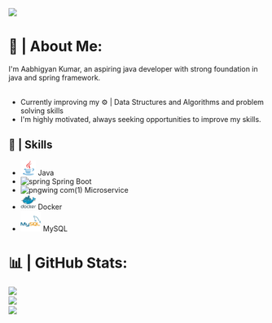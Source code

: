 [![](https://visitcount.itsvg.in/api?id=aabhi-k&icon=0&color=0)](https://visitcount.itsvg.in)
# 💫 | About Me:


I'm Aabhigyan Kumar, an aspiring java developer with strong foundation in java and spring framework. 
<br><br>
- Currently improving my ⚙️ |  Data Structures and Algorithms  and problem solving skills
- I'm highly motivated, always seeking opportunities to improve my skills.



## 🎯 | Skills

- <img src="https://raw.githubusercontent.com/devicons/devicon/master/icons/java/java-original.svg" alt="java" width="30" height="30"/>  Java 
- <img src="https://www.vectorlogo.zone/logos/springio/springio-icon.svg" alt="spring" width="30" height="30"/>    Spring Boot 
-  ![pngwing com(1)](https://github.com/Aabhi-k/Aabhi-k/assets/140899904/e8d44344-b632-4f45-a5ab-88fa4cfa18f0)     Microservice
-  <img src="https://raw.githubusercontent.com/devicons/devicon/master/icons/docker/docker-original-wordmark.svg" alt="docker" width="30" height="30"/>  Docker
-  <img src="https://raw.githubusercontent.com/devicons/devicon/master/icons/mysql/mysql-original-wordmark.svg" alt="mysql" width="40" height="40"/>  MySQL
  

# 📊 | GitHub Stats:
![](https://github-readme-stats.vercel.app/api?username=aabhi-k&theme=dark&hide_border=false&include_all_commits=false&count_private=false)<br/>
![](https://github-readme-streak-stats.herokuapp.com/?user=aabhi-k&theme=dark&hide_border=false)<br/>
![](https://github-readme-stats.vercel.app/api/top-langs/?username=aabhi-k&theme=dark&hide_border=false&include_all_commits=false&count_private=false&layout=compact)
